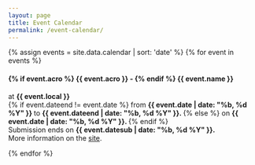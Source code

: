 ```yaml
---
layout: page
title: Event Calendar
permalink: /event-calendar/
---
```


{% assign events = site.data.calendar | sort: 'date' %}
{% for event in events %}
<div class="card">
<h4>
{% if event.acro %}
  <strong> {{ event.acro }} </strong> -
{% endif %}
{{ event.name }}
</h4>
at <strong> {{ event.local }} </strong>
<br>
{% if event.dateend != event.date %}
from <strong> {{ event.date | date: "%b, %d %Y" }} </strong>
 to <strong> {{ event.dateend | date: "%b, %d %Y" }}. </strong>
{% else %}
on <strong> {{ event.date | date: "%b, %d %Y" }}. </strong>
{% endif %}
<br>
Submission ends
on <strong> {{ event.datesub | date: "%b, %d %Y" }}. </strong>
<br>
More information on the
<a href="{{ event.url }}">site</a>.
</div>

{% endfor %}
